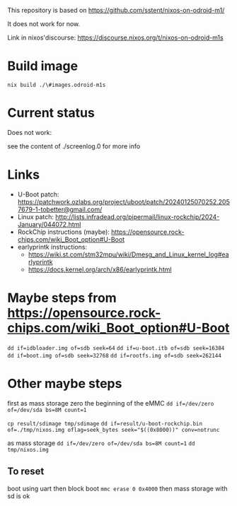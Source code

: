 This repository is based on https://github.com/sstent/nixos-on-odroid-m1/

It does not work for now.

Link in nixos'discourse: https://discourse.nixos.org/t/nixos-on-odroid-m1s

# Build image

`nix build ./\#images.odroid-m1s`


# Current status

Does not work:

see the content of ./screenlog.0 for more info

# Links

- U-Boot patch: https://patchwork.ozlabs.org/project/uboot/patch/20240125070252.2057679-1-tobetter@gmail.com/
- Linux patch: http://lists.infradead.org/pipermail/linux-rockchip/2024-January/044072.html
- RockChip instructions (maybe): https://opensource.rock-chips.com/wiki_Boot_option#U-Boot
- earlyprintk instructions:
  - https://wiki.st.com/stm32mpu/wiki/Dmesg_and_Linux_kernel_log#earlyprintk
  - https://docs.kernel.org/arch/x86/earlyprintk.html


# Maybe steps from https://opensource.rock-chips.com/wiki_Boot_option#U-Boot

`dd if=idbloader.img of=sdb seek=64`
`dd if=u-boot.itb of=sdb seek=16384`
`dd if=boot.img of=sdb seek=32768`
`dd if=rootfs.img of=sdb seek=262144`

# Other maybe steps

first as mass storage zero the beginning of the eMMC
`dd if=/dev/zero of=/dev/sda bs=8M count=1`

`cp result/sdimage tmp/sdimage`
`dd if=result/u-boot-rockchip.bin of=./tmp/nixos.img oflag=seek_bytes seek="$((0x8000))" conv=notrunc`

as mass storage
`dd if=/dev/zero of=/dev/sda bs=8M count=1`
`dd tmp/nixos.img`

## To reset
boot using uart then block boot
`mmc erase 0 0x4000`
then mass storage with sd is ok
